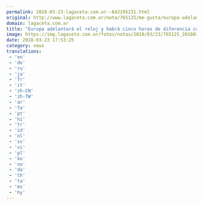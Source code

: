 ```yaml
---
permalink: 2018-03-23-lagaceta.com.ar--642195231.html
original: http://www.lagaceta.com.ar/nota/765125/me-gusta/europa-adelantara-reloj-habra-cinco-horas-diferencia-argentina.html
domain: lagaceta.com.ar
title: "Europa adelantará el reloj y habrá cinco horas de diferencia con Argentina"
image: https://img.lagaceta.com.ar/fotos/notas/2018/03/23/765125_20180323144036.jpg
date: 2018-03-23 17:53:25
category: news
translations: 
 - 'en'
 - 'de'
 - 'ru'
 - 'ja'
 - 'fr'
 - 'it'
 - 'zh-CN'
 - 'zh-TW'
 - 'ar'
 - 'fa'
 - 'pt'
 - 'hi'
 - 'tr'
 - 'id'
 - 'nl'
 - 'sv'
 - 'vi'
 - 'pl'
 - 'ko'
 - 'no'
 - 'da'
 - 'th'
 - 'ta'
 - 'ms'
 - 'hy'
---
```


